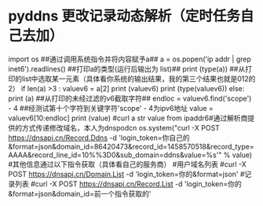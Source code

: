 # pyddns 更改记录动态解析（定时任务自己去加）
import os
##通过调用系统指令并将内容赋予a##
a = os.popen('ip addr | grep inet6').readlines()
##打印a的类型(运行后输出为 list)##
print (type(a))
##从打印的list中选取某一元素（具体看你系统的输出结果，我的第三个结果也就是012的2）
if len(a) >3 :
        valuev6 = a[2]
        print (valuev6)
        print (type(valuev6))
else:
        print (a)
##从打印的未经过滤的v6截取字符##
endloc = valuev6.find('scope') - 4
##经测试第十个字符到关键字符'scope' - 4为ipv6地址
value = valuev6[10:endloc]
print (value)
#curl a str value from ipaddr6#通过解析商提供的方式传递修改域名，本人为dnspodcn
os.system("curl -X POST https://dnsapi.cn/Record.Ddns -d 'login_token=你自己的&format=json&domain_id=86420473&record_id=1458570518&record_type=AAAA&record_line_id=10%%3D0&sub_domain=ddns&value=%s'" % value)
#其他信息通过以下指令获取（具体看自己的服务商）
#用户域名列表
#curl -X POST https://dnsapi.cn/Domain.List -d 'login_token=你的&format=json'
#记录列表
#curl -X POST https://dnsapi.cn/Record.List -d 'login_token=你的&format=json&domain_id=前一个指令获取的'

